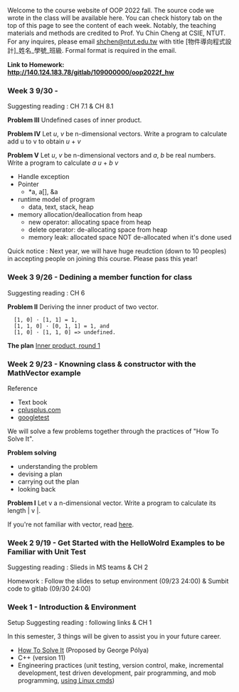 Welcome to the course website of OOP 2022 fall. The source code we wrote in the class will be available here. You can check history tab on the top of this page to see the content of each week. Notably, the teaching materials and methods are credited to Prof. Yu Chin Cheng at CSIE, NTUT. For any inquires, please email shchen@ntut.edu.tw with title [物件導向程式設計]_姓名_學號_班級. Formal format is required in the email.

**Link to Homework: http://140.124.183.78/gitlab/109000000/oop2022f_hw**

### Week 3 9/30 - 

Suggesting reading : CH 7.1 & CH 8.1

**Problem III** Undefined cases of inner product.

**Problem IV** Let _u_, _v_ be n-dimensional vectors. Write a program to calculate add u to v to obtain _u_ + _v_

**Problem V** Let _u_, _v_ be n-dimensional vectors and _a_, _b_ be real numbers. Write a program to calculate _a_ _u_ + _b_ _v_

- Handle exception
- Pointer
  - *a, a[], &a
- runtime model of program
  - data, text, stack, heap
- memory allocation/deallocation from heap
  - new operator: allocating space from heap
  - delete operator: de-allocating space from heap
  - memory leak: allocated space NOT de-allocated when it's done used

Quick notice : Next year, we will have huge reudction (down to 10 peoples) in accepting people on joining this course. Please pass this year!

### Week 3 9/26 - Dedining a member function for class

Suggesting reading : CH 6

**Problem II** Deriving the inner product of two vector.

      [1, 0] · [1, 1] = 1,
      [1, 1, 0] · [0, 1, 1] = 1, and
      [1, 0] · [1, 1, 0] => undefined.

**The plan** [Inner product, round 1](http://htsicpp.blogspot.com/2014/08/inner-product-round-1.html)

### Week 2 9/23 - Knowning class & constructor with the MathVector example

Reference
- Text book
- [cplusplus.com](https://www.cplusplus.com/)
- [googletest](https://github.com/google/googletest/blob/master/docs/primer.md)

We will solve a few problems together through the practices of "How To Solve It". 

**Problem solving**

- understanding the problem
- devising a plan
- carrying out the plan
- looking back

**Problem I** Let v a n-dimensional vector. Write a program to calculate its length | v |.

If you're not familiar with vector, read [here](https://en.wikipedia.org/wiki/Vector_space).

### Week 2 9/19 - Get Started with the HelloWolrd Examples to be Familiar with Unit Test

Suggesting reading : Slieds in MS teams & CH 2

Homework : Follow the slides to setup environment (09/23 24:00) & Sumbit code to gitlab (09/30 24:00)

### Week 1 - Introduction & Environment 

Setup Suggesting reading : following links & CH 1

In this semester, 3 things will be given to assist you in your future career.
- [How To Solve It](http://htsicpp.blogspot.com/2014/08/introducing-how-to-solve-it-cpp.html) (Proposed by George Pólya)
- C++ (version 11)
- Engineering practices (unit testing, version control, make, incremental development, test driven development, pair programming, and mob programming, [using Linux cmds](https://ubuntu.com/tutorials/command-line-for-beginners#1-overview))
